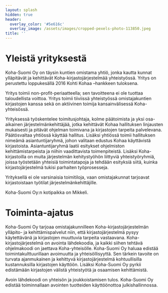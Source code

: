 ```yaml
---
layout: splash
hidden: true
header:
  overlay_color: '#5e616c'
  overlay_image: /assets/images/cropped-pexels-photo-113850.jpeg
title: ''
---
```


# Yleistä yrityksestä

Koha-Suomi Oy on täysin kuntien omistama yhtiö, jonka kautta kunnat ylläpitävät ja kehittävät Koha-kirjastojärjestelmää yhteistyössä. Yritys on perustettu loppukesällä 2016 Kohti Kohaa –hankkeen tuloksena.

Yritys toimii non-profit-periaatteella; sen tavoitteena ei ole tuottaa taloudellista voittoa. Yritys toimii tiiviissä yhteistyössä omistajakuntien kirjastojen kanssa sekä on aktiivinen toimija kansainvälisessä Koha-yhteisössä.

Yrityksessä työskentelee toimitusjohtaja, kolme päätoimista ja yksi osa-aikainen järjestelmänkehittäjää, jotka kehittävät Kohaa hallituksen linjausten mukaisesti ja pitävät ohjelman toimivana ja kirjastojen tarpeita palvelevana. Päätösvaltaa yhtiössä käyttää hallitus. Lisäksi yhtiössä toimii hallituksen nimeämä asiantuntijaryhmä, johon valitaan edustus Kohaa käyttävistä kirjastoista. Asiantuntijaryhmä laatii esitykset ohjelmiston kehittämistarpeista ja niihin vaadittavista toimenpiteistä. Lisäksi Koha-kirjastoilla on muita järjestelmän kehitystyöhön liittyviä yhteistyöryhmiä, joissa työstetään yhteisiä toimintatapoja ja tehdään esityksiä siitä, kuinka kirjastojärjestelmä tukisi parhaiten työprosesseja.

Yrityksellä ei ole varsinaisia toimitiloja, vaan omistajakunnat tarjoavat kirjastoistaan työtilat järjestelmänkehittäjille.

Koha-Suomi Oy:n kotipaikka on Mikkeli.

# Toiminta-ajatus

Koha-Suomi Oy tarjoaa omistajakunnilleen Koha-kirjastojärjestelmän ylläpito- ja kehittämispalvelut niin, että kirjastojärjestelmä pysyy käytettävänä ja kirjastojen muuttuvia tarpeita vastaavana. Koha-kirjastojärjestelmä on avointa lähdekoodia, ja kaikki siihen tehtävä ohjelmakoodi on jaettava Koha-yhteisölle. Koha-Suomi Oy haluaa edistää toimintakulttuurillaan avoimuutta ja yhteisöllisyyttä. Sen tärkein tavoite on turvata ajanmukainen ja kehittyvä kirjastojärjestelmä kohtuullisilla kustannuksilla kirjastojen käyttöön. Lisäksi Koha-Suomi Oy pyrkii edistämään kirjastojen välistä yhteistyötä ja osaamisen kehittämistä.

Avoin lähdekoodi on yhteisön ja joukkoistamisen tulos. Koha-Suomi Oy edistää toiminnallaan avointen tuotteiden käyttöönottoa julkishallinnossa.
